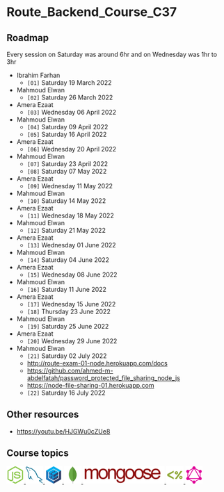 # Route_Backend_Course_C37

## Roadmap

Every session on Saturday was around 6hr and on Wednesday was 1hr to 3hr

- Ibrahim Farhan
  - `[01]` Saturday 19 March 2022
- Mahmoud Elwan
  - `[02]` Saturday 26 March 2022
- Amera Ezaat
  - `[03]` Wednesday 06 April 2022
- Mahmoud Elwan
  - `[04]` Saturday 09 April 2022
  - `[05]` Saturday 16 April 2022
- Amera Ezaat
  - `[06]` Wednesday 20 April 2022
- Mahmoud Elwan
  - `[07]` Saturday 23 April 2022
  - `[08]` Saturday 07 May 2022
- Amera Ezaat
  - `[09]` Wednesday 11 May 2022
- Mahmoud Elwan
  - `[10]` Saturday 14 May 2022
- Amera Ezaat
  - `[11]` Wednesday 18 May 2022
- Mahmoud Elwan
  - `[12]` Saturday 21 May 2022
- Amera Ezaat
  - `[13]` Wednesday 01 June 2022
- Mahmoud Elwan
  - `[14]` Saturday 04 June 2022
- Amera Ezaat
  - `[15]` Wednesday 08 June 2022
- Mahmoud Elwan
  - `[16]` Saturday 11 June 2022
- Amera Ezaat
  - `[17]` Wednesday 15 June 2022
  - `[18]` Thursday 23 June 2022
- Mahmoud Elwan
  - `[19]` Saturday 25 June 2022
- Amera Ezaat
  - `[20]` Wednesday 29 June 2022
- Mahmoud Elwan
  - `[21]` Saturday 02 July 2022
  - http://route-exam-01-node.herokuapp.com/docs
  - https://github.com/ahmed-m-abdelfatah/password_protected_file_sharing_node_js
  - https://node-file-sharing-01.herokuapp.com
  - `[22]` Saturday 16 July 2022

## Other resources

- https://youtu.be/HJGWu0cZUe8

## Course topics

<a href="https://nodejs.org/en" target="_blank">
<img src="images/nodejs.svg" alt="nodejs" width="40" height="40"/>
</a>
<a href="https://dev.mysql.com/doc" target="_blank">
<img src="images/mysql.svg" alt="mysql" width="40" height="40"/>
</a>
<a href="https://sequelize.org" target="_blank">
<img src="images/sequelize.svg" alt="sequelize" width="40" height="40"/>
</a>
<a href="https://www.mongodb.com" target="_blank">
<img src="images/mongodb.svg" alt="mongodb" width="40" height="40"/>
</a>
<a href="https://mongoosejs.com" target="_blank">
<img src="images/mongoose.PNG" alt="mongoose"  height="40"/>
</a>
<a href="https://ejs.co" target="_blank">
<img src="images/ejs.svg" alt="ejs" width="40" height="40"/>
</a>
<a href="https://graphql.org" target="_blank">
<img src="images/graphql.svg" alt="graphql" width="40" height="40"/>
</a>
